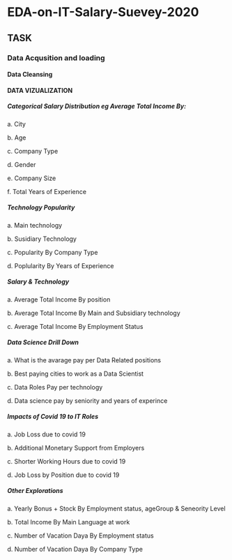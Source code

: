 # EDA-on-IT-Salary-Suevey-2020

## TASK

### Data Acqusition and loading

#### Data Cleansing

#### DATA VIZUALIZATION

##### Categorical Salary Distribution eg Average Total Income By:

a. City

b. Age

c. Company Type

d. Gender

e. Company Size

f. Total Years of Experience

##### Technology Popularity

a. Main technology

b. Susidiary Technology

c. Popularity By Company Type

d. Poplularity By Years of Experience

##### Salary & Technology

a. Average Total Income By position

b. Average Total Income By Main and Subsidiary technology

c. Average Total Income By Employment Status

##### Data Science Drill Down

a. What is the avarage pay per Data Related positions

b. Best paying cities to work as a Data Scientist

c. Data Roles Pay per technology

d. Data science pay by seniority and years of experince

##### Impacts of Covid 19 to IT Roles

a. Job Loss due to covid 19

b. Additional Monetary Support from Employers

c. Shorter Working Hours due to covid 19

d. Job Loss by Position due to covid 19

##### Other Explorations

a. Yearly Bonus + Stock By Employment status, ageGroup & Seneority Level

b. Total Income By Main Language at work

c. Number of Vacation Daya By Employment status

d. Number of Vacation Daya By Company Type
